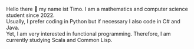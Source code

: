 Hello there 👋 my name ist Timo. I am a mathematics and computer science student since 2022. \
Usually, I prefer coding in Python but if necessary I also code in C# and Java. \
Yet, I am very interested in functional programming. Therefore, I am currently studying Scala and Common Lisp.

<!--
**TNNNF/TNNNF** is a ✨ _special_ ✨ repository because its `README.md` (this file) appears on your GitHub profile.

Here are some ideas to get you started:

- 🔭 I’m currently working on ...
- 🌱 I’m currently learning ...
- 👯 I’m looking to collaborate on ...
- 🤔 I’m looking for help with ...
- 💬 Ask me about ...
- 📫 How to reach me: ...
- 😄 Pronouns: ...
- ⚡ Fun fact: ...
-->
